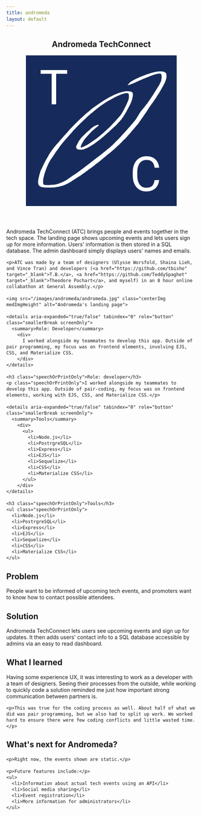 ```yaml
---
title: andromeda
layout: default
---
```


<article class="projContainer aboutContainer">
  <header class="flexRow flexCenter">
    <h1>Andromeda TechConnect</h1>
    <img src="/images/andromeda.svg" class="logoInLock spaceToLeft" alt="andromeda techconnect logo">
  </header>

  <section>
    <p>Andromeda TechConnect (ATC) brings people and events together in the tech space. The landing page shows upcoming events and lets users sign up for more information. Users' information is then stored in a SQL database. The admin dashboard simply displays users' names and emails.</p>

    <p>ATC was made by a team of designers (Ulysse Worsfold, Shaina Lieh, and Vince Tran) and developers (<a href="https://github.com/tbisho" target="_blank">T.B.</a>, <a href="https://github.com/TeddySpaghet" target="_blank">Theodore Pochart</a>, and myself) in an 8 hour online collabathon at General Assembly.</p>

    <img src="/images/andromeda/andromeda.jpg" class="centerImg medImgHeight" alt="Andromeda's landing page">    

    <details aria-expanded="true/false" tabindex="0" role="button" class="smallerBreak screenOnly">
      <summary>Role: Developer</summary>
        <div>
          I worked alongside my teammates to develop this app. Outside of pair programming, my focus was on frontend elements, involving EJS, CSS, and Materialize CSS.
        </div>
    </details>

    <h3 class="speechOrPrintOnly">Role: developer</h3>
    <p class="speechOrPrintOnly">I worked alongside my teammates to develop this app. Outside of pair-coding, my focus was on frontend elements, working with EJS, CSS, and Materialize CSS.</p>

    <details aria-expanded="true/false" tabindex="0" role="button" class="smallerBreak screenOnly">
      <summary>Tools</summary>
        <div>
          <ul>
            <li>Node.js</li>
            <li>PostrgreSQL</li>
            <li>Express</li>
            <li>EJS</li>
            <li>Sequelize</li>
            <li>CSS</li>
            <li>Materialize CSS</li>
          </ul>
        </div>
    </details>

    <h3 class="speechOrPrintOnly">Tools</h3>
    <ul class="speechOrPrintOnly">
      <li>Node.js</li>
      <li>PostrgreSQL</li>
      <li>Express</li>
      <li>EJS</li>
      <li>Sequelize</li>
      <li>CSS</li>
      <li>Materialize CSS</li>
    </ul>
  </section>

  <section class="medBreak">
    <h2>Problem</h2>
    <p>People want to be informed of upcoming tech events, and promoters want to know how to contact possible attendees.</p>
  </section>

  <section class="medBreak">
    <h2>Solution</h2>
    <p>Andromeda TechConnect lets users see upcoming events and sign up for updates. It then adds users' contact info to a SQL database accessible by admins via an easy to read dashboard.</p>
  </section>

  <section class="medBreak">
    <h2>What I learned</h2>
    <p>Having some experience UX, it was interesting to work as a developer with a team of designers. Seeing their processes from the outside, while working to quickly code a solution reminded me just how important strong communication between partners is.</p>

    <p>This was true for the coding process as well. About half of what we did was pair programming, but we also had to split up work. We worked hard to ensure there were few coding conflicts and little wasted time.</p>
  </section>

  <section class="medBreak">
    <h2>What's next for Andromeda?</h2>

    <p>Right now, the events shown are static.</p>

    <p>Future features include:</p>
    <ul>
      <li>Information about actual tech events using an API</li>
      <li>Social media sharing</li>
      <li>Event registration</li>
      <li>More information for administrators</li>
    </ul>
  </section>
</article>

